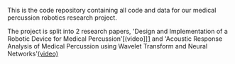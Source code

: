 This is the code repository containing all code and data for our medical percussion robotics research project.

The project is split into 2 research papers, 'Design and Implementation of a Robotic Device for Medical Percussion'[(video]][1] and 'Acoustic Response Analysis of Medical Percussion using Wavelet Transform and Neural Networks'[(video)][2]

[1]: https://www.youtube.com/watch?v=4OFo_bktEWM
[2]:  https://www.youtube.com/watch?v=4l1HhkSkm_w
